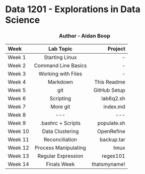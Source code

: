 # Data 1201 - Explorations in Data Science
<h3 align="center">Author - Aidan Boop</h3>

| Week   | Lab Topic           | Project     |
|:-------|:-------------------:|------------:|
| Week 1 | Starting Linux      | -           |
| Week 2 | Command Line Basics | -           |
| Week 3 | Working with Files  | -           |
| Week 4 | Markdown            | This Readme |
| Week 5 | git                 | GitHub Setup|
| Week 6 | Scripting           | lab6q2.sh   |
| Week 7 | More git            | index.md    |
| Week 8 | ---                 | ---         |
| Week 9 | .bashrc + Scripts   | populate.sh |
| Week 10| Data Clustering     | OpenRefine  |
| Week 11| Reconciliation      | backup.tar  |
| Week 12| Process Manipulating| tmux        |
| Week 13| Regular Expression  | regex101    |
| Week 14| Finals Week         | thatsmyname!|
